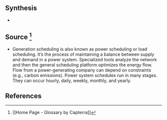 ## Synthesis
- 
## Source [^1]
- Generation scheduling is also known as power scheduling or load scheduling. It’s the process of maintaining a balance between supply and demand in a power system. Specialized tools analyze the network and then the general scheduling platform optimizes the energy flow. Flow from a power-generating company can depend on constraints (e.g., carbon emissions). Power system schedules run in many stages. They can occur hourly, daily, weekly, monthly, and yearly.
## References

[^1]: [[Home Page - Glossary by Capterra]]